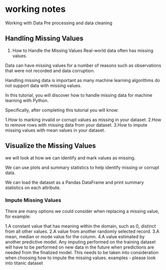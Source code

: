 # working notes
Working with Data Pre processing and data cleaning
## Handling Missing Values
1. How to Handle the Missing Values
Real-world data often has missing values.

Data can have missing values for a number of reasons such as observations that were not recorded and data corruption.

Handling missing data is important as many machine learning algorithms do not support data with missing values.

In this tutorial, you will discover how to handle missing data for machine learning with Python.

Specifically, after completing this tutorial you will know:

1.How to marking invalid or corrupt values as missing in your dataset.
2.How to remove rows with missing data from your dataset.
3.How to impute missing values with mean values in your dataset.

## Visualize the Missing Values
we will look at how we can identify and mark values as missing.

We can use plots and summary statistics to help identify missing or corrupt data.

We can load the dataset as a Pandas DataFrame and print summary statistics on each attribute.

### Impute Missing Values
There are many options we could consider when replacing a missing value, for example:

1.A constant value that has meaning within the domain, such as 0, distinct from all other values.
2.A value from another randomly selected record.
3.A mean, median or mode value for the column.
4.A value estimated by another predictive model.
Any imputing performed on the training dataset will have to be performed on new data in the future when predictions are needed from the finalized model. This needs to be taken into consideration when choosing how to impute the missing values.
examples - please look into titanic dataset